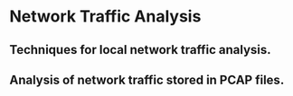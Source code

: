 # Network Traffic Analysis

## Techniques for local network traffic analysis.

## Analysis of network traffic stored in PCAP files.